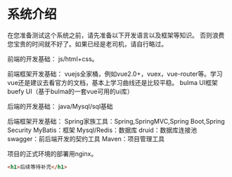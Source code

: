 # 系统介绍

在您准备测试这个系统之前，请先准备以下开发语言以及框架等知识。
否则浪费您宝贵的时间就不好了。如果已经是老司机，请自行略过。

前端的开发基础：
js/html+css。

前端框架开发基础：
vuejs全家桶，例如vue2.0+，vuex，vue-router等。学习vue还是建议去看官方的文档，基本上学习曲线还是比较平稳。
bulma UI框架
buefy UI（基于bulma的一套vue可用的ui库）

后端的开发基础：
java/Mysql/sql基础

后端框架开发基础：
Spring家族工具：Spring,SpringMVC,Spring Boot,Spring Security
MyBatis：框架
Mysql/Redis：数据库
druid：数据库连接池
swagger：前后端开发的契约工具
Maven：项目管理工具

项目的正式环境的部署用nginx。

```html
<h1>后续等待补充</h1>
```